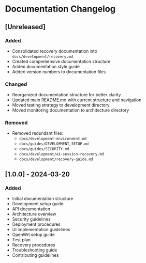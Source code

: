 # Documentation Changelog

## [Unreleased]

### Added
- Consolidated recovery documentation into `docs/development/recovery.md`
- Created comprehensive documentation structure
- Added documentation style guide
- Added version numbers to documentation files

### Changed
- Reorganized documentation structure for better clarity
- Updated main README.md with current structure and navigation
- Moved testing strategy to development directory
- Moved monitoring documentation to architecture directory

### Removed
- Removed redundant files:
  - `docs/development-environment.md`
  - `docs/guides/DEVELOPMENT_SETUP.md`
  - `docs/guides/SECURITY.md`
  - `docs/development/ai-session-recovery.md`
  - `docs/development/recovery-guide.md`

## [1.0.0] - 2024-03-20

### Added
- Initial documentation structure
- Development setup guide
- API documentation
- Architecture overview
- Security guidelines
- Deployment procedures
- UI implementation guidelines
- OpenWrt setup guide
- Test plan
- Recovery procedures
- Troubleshooting guide
- Contributing guidelines
